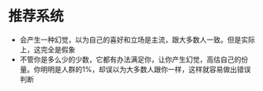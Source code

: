 # 推荐系统

* 会产生一种幻觉，以为自己的喜好和立场是主流，跟大多数人一致。但是实际上，这完全是假象
* 不管你是多么少的少数，它都有办法满足你，让你产生幻觉，高估自己的份量。你明明是人群的1%，却误以为大多数人跟你一样，这样就容易做出错误判断
